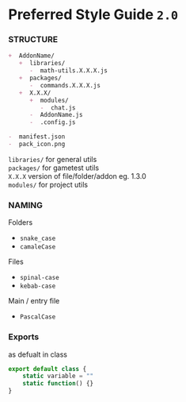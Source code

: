 # Preferred Style Guide `2.0`


### STRUCTURE
```markdown
+  AddonName/
   +  libraries/ 
      -  math-utils.X.X.X.js
   +  packages/
      -  commands.X.X.X.js
   +  X.X.X/
      +  modules/
         -  chat.js
      -  AddonName.js
      -  .config.js

-  manifest.json
-  pack_icon.png
```

`libraries/` for general utils  
`packages/` for gametest utils  
`X.X.X` version of file/folder/addon eg. 1.3.0  
`modules/` for project utils  

### NAMING
Folders
- `snake_case`
- `camaleCase`

Files
- `spinal-case`
- `kebab-case`

Main / entry file
- `PascalCase`


### Exports
as defualt in class
```js
export default class {
	static variable = ""
	static function() {}
}
```



